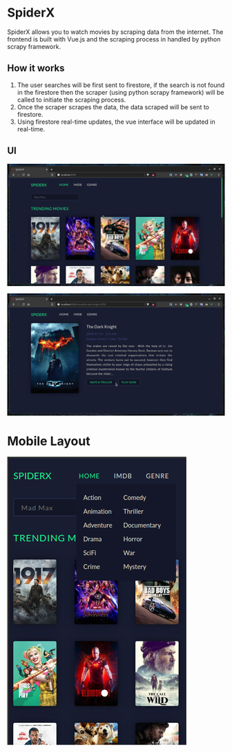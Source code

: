# SpiderX
SpiderX allows you to watch movies by scraping data from the internet. The frontend is built with Vue.js and the scraping process in handled by python scrapy framework.

## How it works
1. The user searches will be first sent to firestore, if the search is not found in the firestore then the scraper (using python scrapy framework) will be called to initiate the scraping process.
2. Once the scraper scrapes the data, the data scraped will be sent to firestore.
3. Using firestore real-time updates, the vue interface will be updated in real-time.

## UI

![Dark](screenshots/ui.png)

![Dark](screenshots/ui2.png)

# Mobile Layout
![Dark](screenshots/mobile.png)


